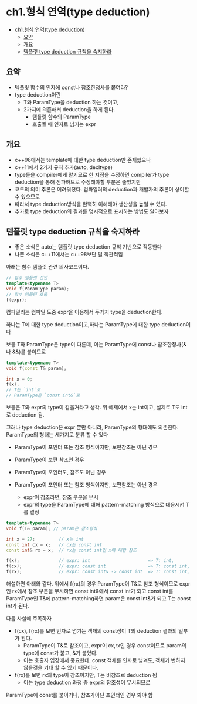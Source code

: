 # ch1.형식 연역(type deduction)

- [ch1.형식 연역(type deduction)](#ch1형식-연역type-deduction)
  - [요약](#요약)
  - [개요](#개요)
  - [템플릿 type deduction 규칙을 숙지하라](#템플릿-type-deduction-규칙을-숙지하라)

## 요약

- 템플릿 함수의 인자에 const나 참조한정사를 붙여라?
- type deduction이란
  - T와 ParamType을 deduction 하는 것이고,
  - 2가지에 의존해서 deduction을 하게 된다.
    - 템플릿 함수의 ParamType
    - 호출될 때 인자로 넘기는 expr

## 개요

- c++98에서는 template에 대한 type deduction만 존재했으나
- c++11에서 2가지 규칙 추가(auto, decltype)
- type들을 compiler에게 맡기므로 한 지점을 수정하면 compiler가 type deduction을 통해 전파하므로 수정해야할 부분은 줄었지만
- 코드의 의미 추론은 어려워졌다. 컴파일러의 deduction과 개발자의 추론이 상이할 수 있으므로
- 따라서 type deduction방식을 완벽히 이해해야 생산성을 높일 수 있다.
- 추가로 type deduction의 결과를 명시적으로 표시하는 방법도 알아보자


## 템플릿 type deduction 규칙을 숙지하라

- 좋은 소식은 auto는 템플릿 type deduction 규칙 기반으로 작동한다
- 나쁜 소식은 c++11에서는 c++98보단 덜 직관적임

아래는 함수 템플릿 관련 의사코드이다.
```cpp
// 함수 템플릿 선언
template<typename T>
void f(ParamType param);
// 함수 템플린 호출
f(expr);
```

컴파일러는 컴파일 도중 expr을 이용해서 두가지 type을 deduction한다.

하나는 T에 대한 type deduction이고,하나는 ParamType에 대한 type deduction이다

보통 T와 ParamType은 type이 다른데, 이는 ParamType에 const나 참조한정사(&나 &&)를 붙이므로

```cpp
template<typename T>
void f(const T& param);

int x = 0;
f(x);
// T는 `int`로
// ParamType은 `const int&`로
```

보통은 T와 expr의 type이 같을거라고 생각.
위 예제에서 x는 int이고, 실제로 T도 int로 deduction 됨.

그러나 type deduction은 expr 뿐만 아니라, ParamType의 형태에도 의존한다.
ParamType의 형태는 세가지로 분류 할 수 있다

- ParamType이 포인터 또는 참조 형식이지만, 보편참조는 아닌 경우
- ParamType이 보편 참조인 경우
- ParamType이 포인터도, 참조도 아닌 경우

- ParamType이 포인터 또는 참조 형식이지만, 보편참조는 아닌 경우
  - expr이 참조라면, 참조 부분을 무시
  - expr의 type을 ParamType에 대해 pattern-matching 방식으로 대응시켜 T를 결정
```cpp
template<typename T>
void f(T& param); // param은 참조형식

int x = 27;         // x는 int
const int cx = x;   // cx는 const int
const int& rx = x;  // rx는 const int인 x에 대한 참조

f(x);               // expr: int                      => T: int,        param: int&
f(cx);              // expr: const int                => T: const int,  param: const int&
f(rx);              // expr: const int& -> const int  => T: const int,  param: const int&
```

해설하면 아래와 같다.
위에서 f(rx)의 경우 ParamType이 T&로 참조 형식이므로
expr인 rx에서 참조 부분을 무시하면 const int&에서 const int가 되고
const int를 ParamType인 T&에 pattern-matching하면 param은 const int&가 되고
T는 const int가 된다.

다음 사실에 주목하자

- f(cx), f(rx)를 보면 인자로 넘기는 객체의 const성이 T의 deduction 결과의 일부가 된다.
  - ParamType이 T&로 참조이고, expr이 cx,rx인 경우 const이므로 param의 type에 const가 붙고, &가 붙었다.
  - 이는 호출자 입장에서 중요한데, const 객체를 인자로 넘겨도, 객체가 변하지 않을것을 기대 할 수 있기 때문이다.
- f(rx)를 보면 rx의 type이 참조이지만, T는 비참조로 deduction 됨
  - 이는 type deduction 과정 중 expr의 참조성이 무시되므로

ParamType에 const를 붙이거나, 참조가아닌 포인터인 경우 봐야 함

